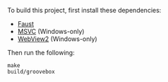 To build this project, first install these dependencies:
 - [Faust](https://github.com/grame-cncm/faust/releases)
 - [MSVC](https://docs.microsoft.com/en-us/cpp/build/vscpp-step-0-installation?view=msvc-160) (Windows-only)
 - [WebView2](https://developer.microsoft.com/en-us/microsoft-edge/webview2/#download-section) (Windows-only)

Then run the following:
```
make
build/groovebox
```
